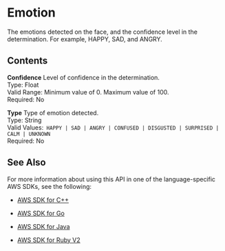 # Emotion<a name="API_Emotion"></a>

The emotions detected on the face, and the confidence level in the determination\. For example, HAPPY, SAD, and ANGRY\.

## Contents<a name="API_Emotion_Contents"></a>

 **Confidence**   <a name="rekognition-Type-Emotion-Confidence"></a>
Level of confidence in the determination\.  
Type: Float  
Valid Range: Minimum value of 0\. Maximum value of 100\.  
Required: No

 **Type**   <a name="rekognition-Type-Emotion-Type"></a>
Type of emotion detected\.  
Type: String  
Valid Values:` HAPPY | SAD | ANGRY | CONFUSED | DISGUSTED | SURPRISED | CALM | UNKNOWN`   
Required: No

## See Also<a name="API_Emotion_SeeAlso"></a>

For more information about using this API in one of the language\-specific AWS SDKs, see the following:

+  [AWS SDK for C\+\+](http://docs.aws.amazon.com/goto/SdkForCpp/rekognition-2016-06-27/Emotion) 

+  [AWS SDK for Go](http://docs.aws.amazon.com/goto/SdkForGoV1/rekognition-2016-06-27/Emotion) 

+  [AWS SDK for Java](http://docs.aws.amazon.com/goto/SdkForJava/rekognition-2016-06-27/Emotion) 

+  [AWS SDK for Ruby V2](http://docs.aws.amazon.com/goto/SdkForRubyV2/rekognition-2016-06-27/Emotion) 